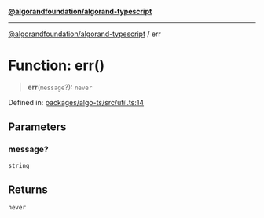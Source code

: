 [**@algorandfoundation/algorand-typescript**](../README.md)

***

[@algorandfoundation/algorand-typescript](../README.md) / err

# Function: err()

> **err**(`message`?): `never`

Defined in: [packages/algo-ts/src/util.ts:14](https://github.com/algorandfoundation/puya-ts/blob/5bdb536fcbeffa6fe079b274d09cae785c8fb7b7/packages/algo-ts/src/util.ts#L14)

## Parameters

### message?

`string`

## Returns

`never`
